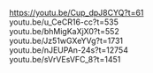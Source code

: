 https://youtu.be/Cup_dpJ8CYQ?t=61    <br />
youtu.be/u_CeCR16-cc?t=535   <br />
youtu.be/bhMigKaXjX0?t=552   <br />
youtu.be/Jz51wGXeYVg?t=1731  <br />
youtu.be/nJEUPAn-24s?t=12754 <br />
youtu.be/sVrVEsVFC_8?t=1451  <br />
